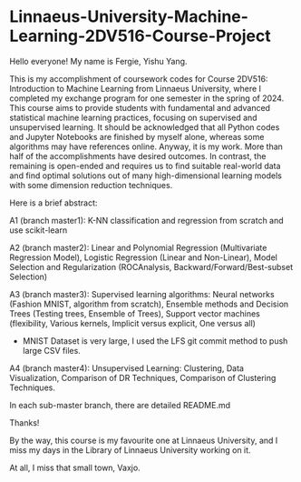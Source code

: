 # Linnaeus-University-Machine-Learning-2DV516-Course-Project
Hello everyone!
My name is Fergie, Yishu Yang.

This is my accomplishment of coursework codes for Course 2DV516: Introduction to Machine Learning from Linnaeus University, where I completed my exchange program for one semester in the spring of 2024.
This course aims to provide students with fundamental and advanced statistical machine learning practices, focusing on supervised and unsupervised learning.
It should be acknowledged that all Python codes and Jupyter Notebooks are finished by myself alone, whereas some algorithms may have references online. Anyway, it is my work.
More than half of the accomplishments have desired outcomes. In contrast, the remaining is open-ended and requires us to find suitable real-world data and find optimal solutions out of many high-dimensional learning models with some dimension reduction techniques.

Here is a brief abstract:

A1 (branch master1): K-NN classification and regression from scratch and use scikit-learn

A2 (branch master2): Linear and Polynomial Regression (Multivariate Regression Model), Logistic Regression (Linear and Non-Linear),  Model Selection and Regularization (ROCAnalysis, Backward/Forward/Best-subset Selection)

A3 (branch master3): Supervised learning algorithms: Neural networks (Fashion MNIST, algorithm from scratch), Ensemble methods and Decision Trees (Testing trees, Ensemble of Trees), Support vector machines (flexibility, Various kernels, Implicit versus explicit, One versus all)
* MNIST Dataset is very large, I used the LFS git commit method to push large CSV files.

A4 (branch master4): Unsupervised Learning: Clustering, Data Visualization, Comparison of DR Techniques, Comparison of Clustering Techniques.

In each sub-master branch, there are detailed README.md

Thanks!

By the way, this course is my favourite one at Linnaeus University, and I miss my days in the Library of Linnaeus University working on it.

At all, I miss that small town, Vaxjo.
